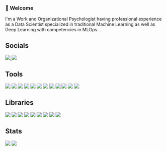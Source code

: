 ### 👋 Welcome

I'm a Work and Organizational Psychologist having professional experience as a Data Scientist specialized in traditional Machine Learning as well as Deep Learning with competencies in MLOps.

## Socials
<a href="https://www.linkedin.com/in/d-kleine"> <img src="https://img.shields.io/badge/linkedin-grey?style=for-the-badge&logo=linkedin"/> </a>
<a href="https://medium.com/@dkleine"> <img src="https://img.shields.io/badge/Medium-grey?style=for-the-badge&logo=medium"/> </a>

## Tools
<img src="https://img.shields.io/badge/python-grey?style=for-the-badge&logo=python"/> <img src="https://img.shields.io/badge/sqlite-grey?style=for-the-badge&logo=sqlite"/> <img src="https://img.shields.io/badge/docker-grey?style=for-the-badge&logo=docker"/> <img src="https://img.shields.io/badge/jupyter-grey?style=for-the-badge&logo=jupyter"/> <img src="https://img.shields.io/badge/git-grey?style=for-the-badge&logo=git"/> <img src="https://img.shields.io/badge/vs code-grey?style=for-the-badge&logo=visualstudiocode"/> <img src="https://img.shields.io/badge/azure-grey?style=for-the-badge&logo=microsoftazure"/> <img src="https://img.shields.io/badge/github-grey?style=for-the-badge&logo=github"/> <img src="https://img.shields.io/badge/github actions-grey?style=for-the-badge&logo=githubactions"/> <img src="https://img.shields.io/badge/postman-grey?style=for-the-badge&logo=postman"/> <img src="https://img.shields.io/badge/w&b-grey?style=for-the-badge&logo=weightsandbiases"/> <img src="https://img.shields.io/badge/swagger-grey?style=for-the-badge&logo=swagger"/>

## Libraries
<img src="https://img.shields.io/badge/pytorch-grey?style=for-the-badge&logo=pytorch"/> <img src="https://img.shields.io/badge/sklearn-grey?style=for-the-badge&logo=scikitlearn"/> <img src="https://img.shields.io/badge/numpy-grey?style=for-the-badge&logo=numpy"/> <img src="https://img.shields.io/badge/pandas-grey?style=for-the-badge&logo=pandas"/> <img src="https://img.shields.io/badge/scipy-grey?style=for-the-badge&logo=scipy"/> <img src="https://img.shields.io/badge/pytest-grey?style=for-the-badge&logo=pytest"/> <img src="https://img.shields.io/badge/MLflow-grey?style=for-the-badge&logo=mlflow"/> <img src="https://img.shields.io/badge/OpenCV-grey?style=for-the-badge&logo=opencv"/> <img src="https://img.shields.io/badge/fastapi-grey?style=for-the-badge&logo=fastapi"/>

## Stats
<img src="https://github-readme-stats.vercel.app/api?username=d-kleine&show_icons=true&theme=dark&hide_rank=true"/>
<img src="https://github-readme-stats.vercel.app/api/top-langs/?username=d-kleine&layout=compact&show_icons=true&theme=dark&card_width=318"/>
